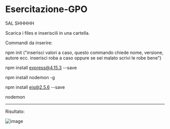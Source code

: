 # Esercitazione-GPO
5AL SHHHHH

Scarica i files e inseriscili in una cartella.


Commandi da inserire: 

npm init ("inserisci valori a caso, questo commando chiede nome, versione, autore ecc. inserisci roba a caso oppure se sei malato scrivi le robe bene")

npm install express@4.15.3 --save 

npm install nodemon -g 

npm install ejs@2.5.6 --save 

nodemon





-------------------------------------------------------------------------------------------------------------
Risultato: 


![image](https://user-images.githubusercontent.com/42284965/140036408-0610b504-6be9-4f9b-b3b2-cd22cd5d3c42.png)
